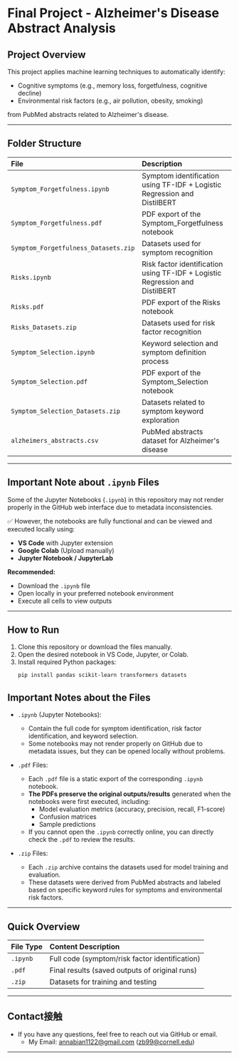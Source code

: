 # Final Project - Alzheimer's Disease Abstract Analysis

## Project Overview
This project applies machine learning techniques to automatically identify:
- Cognitive symptoms (e.g., memory loss, forgetfulness, cognitive decline)
- Environmental risk factors (e.g., air pollution, obesity, smoking)

from PubMed abstracts related to Alzheimer's disease.

---

## Folder Structure

| File | Description |
|:---|:---|
| `Symptom_Forgetfulness.ipynb` | Symptom identification using TF-IDF + Logistic Regression and DistilBERT |
| `Symptom_Forgetfulness.pdf` | PDF export of the Symptom_Forgetfulness notebook |
| `Symptom_Forgetfulness_Datasets.zip` | Datasets used for symptom recognition |
| `Risks.ipynb` | Risk factor identification using TF-IDF + Logistic Regression and DistilBERT |
| `Risks.pdf` | PDF export of the Risks notebook |
| `Risks_Datasets.zip` | Datasets used for risk factor recognition |
| `Symptom_Selection.ipynb` | Keyword selection and symptom definition process |
| `Symptom_Selection.pdf` | PDF export of the Symptom_Selection notebook |
| `Symptom_Selection_Datasets.zip` | Datasets related to symptom keyword exploration |
| `alzheimers_abstracts.csv` | PubMed abstracts dataset for Alzheimer's disease |

---

## Important Note about `.ipynb` Files

Some of the Jupyter Notebooks (`.ipynb`) in this repository may not render properly in the GitHub web interface due to metadata inconsistencies.

✅ However, the notebooks are fully functional and can be viewed and executed locally using:
- **VS Code** with Jupyter extension
- **Google Colab** (Upload manually)
- **Jupyter Notebook / JupyterLab**

**Recommended:**
- Download the `.ipynb` file
- Open locally in your preferred notebook environment
- Execute all cells to view outputs

---

## How to Run

1. Clone this repository or download the files manually.
2. Open the desired notebook in VS Code, Jupyter, or Colab.
3. Install required Python packages:
   ```bash
   pip install pandas scikit-learn transformers datasets

## Important Notes about the Files

- `.ipynb` (Jupyter Notebooks): 
  - Contain the full code for symptom identification, risk factor identification, and keyword selection.
  - Some notebooks may not render properly on GitHub due to metadata issues, but they can be opened locally without problems.

- `.pdf` Files:
  - Each `.pdf` file is a static export of the corresponding `.ipynb` notebook.
  - **The PDFs preserve the original outputs/results** generated when the notebooks were first executed, including:
    - Model evaluation metrics (accuracy, precision, recall, F1-score)
    - Confusion matrices
    - Sample predictions
  - If you cannot open the `.ipynb` correctly online, you can directly check the `.pdf` to review the results.

- `.zip` Files:
  - Each `.zip` archive contains the datasets used for model training and evaluation.
  - These datasets were derived from PubMed abstracts and labeled based on specific keyword rules for symptoms and environmental risk factors.

---

## Quick Overview

| File Type | Content Description |
|:---|:---|
| `.ipynb` | Full code (symptom/risk factor identification) |
| `.pdf` | Final results (saved outputs of original runs) |
| `.zip` | Datasets for training and testing |

---

## Contact接触
- If you have any questions, feel free to reach out via GitHub or email.
  - My Email: annabian1122@gmail.com (zb99@cornell.edu)
---

